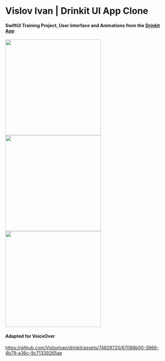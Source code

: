 # Vislov Ivan | Drinkit UI App Clone

#### SwiftUI Training Project, User Interface and Animations from the [Drinkit App](https://apps.apple.com/us/app/drinkit-order-your-coffee/id1495622004)
<img src="https://github.com/VislovIvan/drinkit/assets/74829720/d071b609-3760-4cbc-a862-e060ff5ca34c" width="300">
<img src="https://github.com/VislovIvan/drinkit/assets/74829720/6347817e-c773-4acf-b487-2967c374907c" width="300">
<img src="https://github.com/VislovIvan/drinkit/assets/74829720/dd8f712e-c017-4d07-bf14-752729548c1b" width="300">

#### Adapted for VoiceOver
https://github.com/VislovIvan/drinkit/assets/74829720/67088b00-3866-4b79-a36c-9c71339265ae
